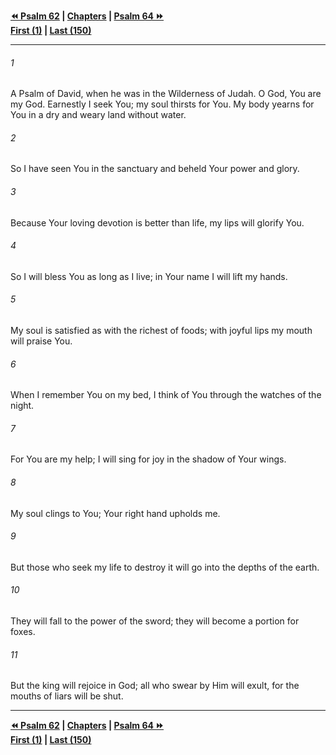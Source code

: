   
**[⏪ Psalm 62](./Psalm%2062.md) | [Chapters](./_index.md) | [Psalm 64 ⏩](./Psalm%2064.md)**  
**[First (1)](./Psalm%201.md) | [Last (150)](./Psalm%20150.md)**  
  
---  
  
###### 1  
A Psalm of David, when he was in the Wilderness of Judah. O God, You are my God. Earnestly I seek You; my soul thirsts for You. My body yearns for You in a dry and weary land without water.  
  
###### 2  
So I have seen You in the sanctuary and beheld Your power and glory.  
  
###### 3  
Because Your loving devotion is better than life, my lips will glorify You.  
  
###### 4  
So I will bless You as long as I live; in Your name I will lift my hands.  
  
###### 5  
My soul is satisfied as with the richest of foods; with joyful lips my mouth will praise You.  
  
###### 6  
When I remember You on my bed, I think of You through the watches of the night.  
  
###### 7  
For You are my help; I will sing for joy in the shadow of Your wings.  
  
###### 8  
My soul clings to You; Your right hand upholds me.  
  
###### 9  
But those who seek my life to destroy it will go into the depths of the earth.  
  
###### 10  
They will fall to the power of the sword; they will become a portion for foxes.  
  
###### 11  
But the king will rejoice in God; all who swear by Him will exult, for the mouths of liars will be shut.  
  
  
---  
  
**[⏪ Psalm 62](./Psalm%2062.md) | [Chapters](./_index.md) | [Psalm 64 ⏩](./Psalm%2064.md)**  
**[First (1)](./Psalm%201.md) | [Last (150)](./Psalm%20150.md)**  
  

